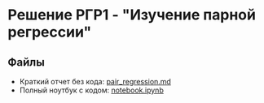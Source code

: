 # Решение РГР1 - "Изучение парной регрессии"
## Файлы
- Краткий отчет без кода: [pair_regression.md](pair_regression.md)
- Полный ноутбук с кодом: [notebook.ipynb](notebook.ipynb)
